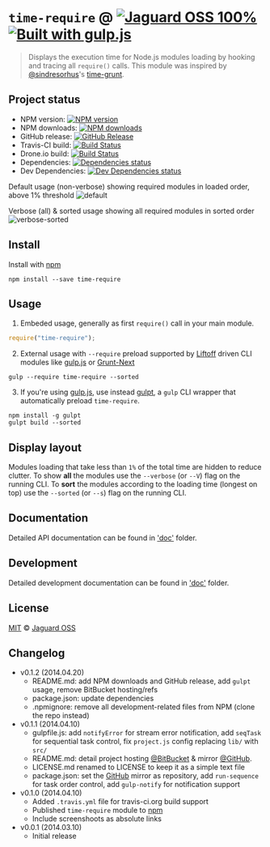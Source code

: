 # `time-require` @ [![Jaguard OSS 100%](http://img.shields.io/badge/Jaguard_OSS-100%-red.svg)](http://oss.jaguard.com) [![Built with gulp.js](http://img.shields.io/badge/built%20with-gulp.js-red.svg)](http://gulpjs.com)

> Displays the execution time for Node.js modules loading by hooking and tracing all `require()` calls.
This module was inspired by [@sindresorhus](https://twitter.com/sindresorhus)'s [time-grunt](https://github.com/sindresorhus/time-grunt).

## Project status
- NPM version: [![NPM version](https://badge.fury.io/js/time-require.svg)](https://www.npmjs.org/package/time-require)
- NPM downloads: [![NPM downloads](http://img.shields.io/npm/dm/time-require.svg)](https://www.npmjs.org/package/time-require)
- GitHub release: [![GitHub Release](http://img.shields.io/github/release/jaguard/time-require.svg)](https://www.npmjs.org/package/time-require)
- Travis-CI build: [![Build Status](http://img.shields.io/travis/jaguard/time-require.svg)](http://travis-ci.org/jaguard/time-require)
- Drone.io build: [![Build Status](https://drone.io/github.com/jaguard/time-require/status.png)](https://github.com/jaguard/time-require)
- Dependencies: [![Dependencies status](https://david-dm.org/jaguard/time-require/status.svg?theme=shields.io)](https://david-dm.org/jaguard/time-require#info=dependencies)
- Dev Dependencies: [![Dev Dependencies status](https://david-dm.org/jaguard/time-require/dev-status.svg?theme=shields.io)](https://david-dm.org/jaguard/time-require#info=devDependencies)

Default usage (non-verbose) showing required modules in loaded order, above 1% threshold
![default](doc/time_require_default.png)

Verbose (all) & sorted usage showing all required modules in sorted order
![verbose-sorted](doc/time_require_verbose_sorted.png)

## Install

Install with [npm](https://npmjs.org/package/time-require)

```
npm install --save time-require
```

## Usage

1. Embeded usage, generally as first `require()` call in your main module.
```js
require("time-require");
```
2. External usage with `--require` preload supported by [Liftoff](https://github.com/tkellen/node-liftoff) driven CLI modules like [gulp.js](http://gulpjs.com/) or [Grunt-Next](https://github.com/gruntjs/grunt-next)
```
gulp --require time-require --sorted
```
3. If you're using [gulp.js](http://gulpjs.com/), use instead [gulpt](https://github.com/jaguard/gulpt), a `gulp` CLI wrapper that automatically preload `time-require`.
```
npm install -g gulpt
gulpt build --sorted
```

## Display layout

Modules loading that take less than `1%` of the total time are hidden to reduce clutter.
To show **all** the modules use the `--verbose` (or `--V`) flag on the running CLI.
To **sort** the modules according to the loading time (longest on top) use the `--sorted` (or `--s`) flag on the running CLI.

## Documentation

Detailed API documentation can be found in ['doc'](doc/api.md) folder.

## Development

Detailed development documentation can be found in ['doc'](doc/dev.md) folder.

## License

[MIT](https://github.com/jaguard/time-require/raw/master/LICENSE) &copy; [Jaguard OSS](http://oss.jaguard.com)

## Changelog

- v0.1.2 (2014.04.20)
	* README.md: add NPM downloads and GitHub release, add `gulpt` usage, remove BitBucket hosting/refs
	* package.json: update dependencies
	* .npmignore: remove all development-related files from NPM (clone the repo instead)
- v0.1.1 (2014.04.10)
	* gulpfile.js: add `notifyError` for stream error notification, add `seqTask` for sequential task control, fix `project.js` config replacing `lib/` with `src/`
	* README.md: detail project hosting [@BitBucket](https://bitbucket.org/jaguard/time-require) & mirror [@GitHub](https://github.com/jaguard/time-require).
	* LICENSE.md renamed to LICENSE to keep it as a simple text file
	* package.json: set the [GitHub](https://github.com/jaguard/time-require) mirror as repository, add `run-sequence` for task order control, add `gulp-notify` for notification support
- v0.1.0 (2014.04.10)
	+ Added `.travis.yml` file for travis-ci.org build support
	+ Published `time-require` module to [npm](https://www.npmjs.org/package/time-require)
	* Include screenshoots as absolute links
- v0.0.1 (2014.03.10)
	+ Initial release
